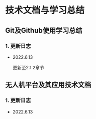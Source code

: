 #  技术文档与学习总结

## Git及Github使用学习总结

### 1. 更新日志

- 2022.6.13

  更新至2.1.2章节



## 无人机平台及其应用技术文档

### 1. 更新日志

- 2022.6.13
